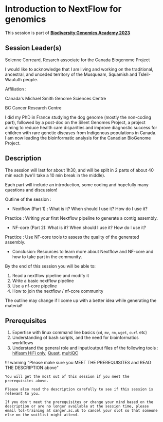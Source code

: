# Introduction to NextFlow for genomics

This session is part of [**Biodiversity Genomics Academy 2023**](https://BGA23.org)

## Session Leader(s)

Solenne Correard, Resarch associate for the Canada Biogenome Project

I would like to acknowledge that I am living and working on the traditional, ancestral, and unceded territory of the Musqueam, Squamish and Tsleil-Waututh people.

Affiliation :

Canada's Michael Smith Genome Sciences Centre

BC Cancer Research Centre



I did my PhD in France studying the dog genome (mostly the non-coding part), followed by a post-doc on the Silent Genomes Project, a project aiming to reduce health care disparities and improve diagnostic success for children with rare genetic diseases from Indigenous populations in Canada. I am now leading the bioinformatic analysis for the Canadian BioGenome Project.

## Description

The session will last for about 1h30, and will be split in 2 parts of about 40 min each (we'll take a 10 min break in the middle).

Each part will include an introduction, some coding and hopefully many questions and discussion!

Outline of the session :

- Nextflow (Part 1) : What is it? When should I use it? How do I use it? 

Practice : Writing your first Nextflow pipeline to generate a contig assembly. 

- NF-core (Part 2): What is it? When should I use it? How do I use it? 

Practice : Use NF-core tools to assess the quality of the generated assembly. 

- Conclusion: Resources to learn more about Nextflow and NF-core and how to take part in the community.

By the end of this session you will be able to:

1. Read a nextflow pipeline and modify it
2. Write a basic nextflow pipeline
3. Use a nf-core pipeline
4. How to join the nextflow / nf-core community

The outline may change if I come up with a better idea while generating the material!

## Prerequisites

1. Expertise with linux command line basics (`cd`, `mv`, `rm`, `wget`, `curl` etc)
2. Understanding of bash scripts, and the need for bioinformatics workflows
3. Understand the general role and input/output files of the following tools : [hifiasm HiFi only](https://hifiasm.readthedocs.io/en/latest/pa-assembly.html), [Quast](https://github.com/ablab/quast), [multiQC](https://multiqc.info)

!!! warning "Please make sure you MEET THE PREREQUISITES and READ THE DESCRIPTION above"

    You will get the most out of this session if you meet the prerequisites above.

    Please also read the description carefully to see if this session is relevant to you.
    
    If you don't meet the prerequisites or change your mind based on the description or are no longer available at the session time, please email tol-training at sanger.ac.uk to cancel your slot so that someone else on the waitlist might attend.
